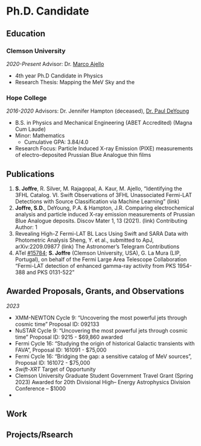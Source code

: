 
# Ph.D. Candidate

## Education
### Clemson University
_2020-Present_
Advisor: Dr. [Marco Ajello](https://science.clemson.edu/cosmicorigins/) 
- 4th year Ph.D Candidate in Physics
- Research Thesis: Mapping the MeV Sky and the 

### Hope College
_2016-2020_
Advisors: Dr. Jennifer Hampton (deceased), [Dr. Paul DeYoung](https://hope.edu/directory/people/deyoung-paul/index.html)
- B.S. in Physics and Mechanical Engineering (ABET Accredited) (Magna Cum Laude)
- Minor: Mathematics
    - Cumulative GPA: 3.84/4.0
 - Research Focus: Particle Induced X-ray Emission (PIXE) measurements of electro-deposited Prussian Blue Analogue thin films

## Publications
1.	**S. Joffre**, R. Silver, M. Rajagopal, A. Kaur, M. Ajello, “Identifying the 3FHL Catalog. VI. Swift Observations of 3FHL Unassociated Fermi-LAT Detections with Source Classification via Machine Learning” (link) 
2.	**Joffre, S.D.**, DeYoung, P.A. & Hampton, J.R. Comparing electrochemical analysis and particle induced X-ray emission measurements of Prussian Blue Analogue deposits. Discov Mater 1, 13 (2021). (link) 
Contributing Author: 1
1.	Revealing High-Z Fermi-LAT BL Lacs Using Swift and SARA Data with Photometric Analysis Sheng, Y. et al., submitted to ApJ, arXiv:2209.09877 (link)
The Astronomer’s Telegram Contributions
1.	ATel [#15784](https://www.astronomerstelegram.org/?read=15784%20);  **S. Joffre** (Clemson University, USA), G. La Mura (LIP, Portugal), on behalf of the Fermi Large Area Telescope Collaboration “Fermi-LAT detection of enhanced gamma-ray activity from PKS 1954-388 and PKS 0131-522”

## Awarded Proposals, Grants, and Observations
_2023_
- XMM-NEWTON Cycle 9: “Uncovering the most powerful jets through cosmic time” Proposal ID: 092133 
-	NuSTAR Cycle 9: “Uncovering the most powerful jets through cosmic time” Proposal ID: 9215 - $69,860 awarded
-	Fermi Cycle 16: “Studying the origin of historical Galactic transients with FAVA”, Proposal ID: 161091 - $75,000
-	Fermi Cycle 16: “Bridging the gap: a sensitive catalog of MeV sources”, Proposal ID: 161072 - $75,000
-	_Swift-XRT_ Target of Opportunity
- Clemson University Graduate Student Government Travel Grant (Spring 2023) Awarded for 20th Divisional High– Energy Astrophysics Division Conference – $1000
- 

## 



## Work 

## Projects/Rsearch
